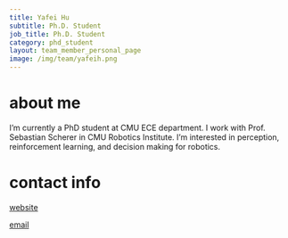```yaml
---
title: Yafei Hu
subtitle: Ph.D. Student
job_title: Ph.D. Student
category: phd_student
layout: team_member_personal_page
image: /img/team/yafeih.png
---
```


# about me #

I’m currently a PhD student at CMU ECE department. I work with Prof. Sebastian Scherer in CMU Robotics Institute. I’m interested in perception, reinforcement learning, and decision making for robotics.

# contact info #
<!-- **email** :  -->

<!-- **website**:  -->

[website](https://jeffreyyh.github.io/)

[email](mailto:yafeih@andrew.cmu.edu)


